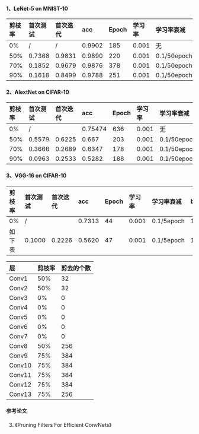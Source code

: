 #### 1、LeNet-5 on MNIST-10
|剪枝率|首次测试|首次迭代|acc      |Epoch|学习率|学习率衰减|batch|
|:-----|:-------|:------|:-------|:------|:-----|:--------|:---------|
|0%    |/       |/      |0.9902  |185    | 0.001|无       |256|
|50%   |0.7368  |0.9831 |0.9890  |220    |0.001 |0.1/50epoch|128|
|70%   |0.1852  |0.9679 |0.9876  |378    |0.001 |0.1/50epoch|128|
|90%   |0.1618  |0.8499 |0.9788  |251    |0.001 |0.1/50epoch|128|

#### 2、AlextNet on CIFAR-10
|剪枝率|首次测试|首次迭代|acc      |Epoch  |学习率|学习率衰减|batch     |显存占用|
|:-----|:-------|:------|:-------|:------|:-----|:--------|:---------|:---------|
|0%    |/       |       |0.75474 |636    | 0.001|无       |128       |     |
|50%   |0.5579  |0.6225 |0.667   |203    | 0.001|0.1/50epoch|128     |2197MB |
|70%   |0.3666  |0.2689 |0.6347  |178    | 0.001|0.1/50epoch|128     |1759MB |
|90%   |0.0963  |0.2533 |0.5282  |188    | 0.001|0.1/50epoch|128     |1341MB |


#### 3、VGG-16 on CIFAR-10
|剪枝率|首次测试|首次迭代|acc      |Epoch  |学习率|学习率衰减|batch     |显存占用|
|:-----|:-------|:------|:-------|:------|:-----|:--------|:---------|:---------|
|0%    |/       |       |0.7313 |44      |0.001 |0.1/5epoch |16  |7057MB|
|如下表 |0.1000  |0.2226 |0.5620  |47     |0.001 |0.1/5epoch |16 |4810MB|

|层	|剪枝率|剪去的个数|
|:---|:----|:-----|
|Conv1|	50%|32
|Conv2|	50%|32
|Conv3|	0%|0
|Conv4|	0%|0
|Conv5|	0%|0
|Conv6|	0%|0
|Conv7|	0%|0
|Conv8|	50%|256
|Conv9|	75%|384
|Conv10|75%|384
|Conv11|75%|384
|Conv12|75%|384
|Conv13|75%|256

#### 参考论文
3. 《Pruning Filters For Efficient ConvNets》
